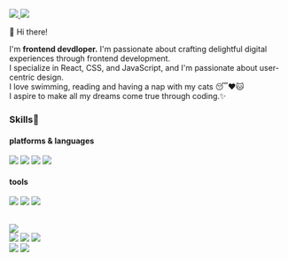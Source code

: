 <p>  
<a href="https://velog.io/@seeyong_0" target="_blank">
  <img src="https://img.shields.io/badge/Velog-20C997?style=flat-square&logo=Velog&logoColor=white"/>
</a>
<img src="https://img.shields.io/badge/seyoungchung9050@gmail.com-EA4335?style=flat-square&logo=Gmail&logoColor=white"/>
</p>

<p>
  👋 Hi there!
</p>
<p>
  I'm <b>frontend devdloper.</b> I'm passionate about crafting delightful digital experiences through frontend development.<br/>
  I specialize in React, CSS, and JavaScript, and I'm passionate about user-centric design.<br/> 
  I love swimming, reading and having a nap with my cats 😴❤️🐱 <br/> 
  I aspire to make all my dreams come true through coding.✨
</p>

### Skills💪
#### platforms & languages
<p>
<img src="https://img.shields.io/badge/React-61DAFB?style=flat-square&logo=React&logoColor=white"/>
<img src="https://img.shields.io/badge/Next.js-000000?style=flat-square&logo=Next.js&logoColor=white"/>
<img src="https://img.shields.io/badge/JavaScript-F7DF12?style=flat-square&logo=JavaScript&logoColor=white"/>   
<img src="https://img.shields.io/badge/TypeScript-3178C6?style=flat-square&logo=TypeScript&logoColor=white"/>  
</p>

#### tools
<p>
<img src="https://img.shields.io/badge/Redux-764ABC?style=flat-square&logo=Redux&logoColor=white"/>
<img src="https://img.shields.io/badge/React Query-FF4154?style=flat-square&logo=ReactQuery&logoColor=white"/>
<img src="https://img.shields.io/badge/React Hook Form-EC5990?style=flat-square&logo=ReactHookForm&logoColor=white"/> 
</p>
<br/> 
<img src="https://img.shields.io/badge/Sanity-F03E2F?style=flat-square&logo=Sanity&logoColor=white"/>
<br/> 
<img src="https://img.shields.io/badge/Create React App-09D3AC?style=flat-square&logo=CreateReactApp&logoColor=white"/>  
<img src="https://img.shields.io/badge/Vite-646CFF?style=flat-square&logo=Vite&logoColor=white"/>  
<img src="https://img.shields.io/badge/Vercel-646CFF?style=flat-square&logo=Vercel&logoColor=white"/> 
<br/> 
<img src="https://img.shields.io/badge/Tailwind CSS-06B6D4?style=flat-square&logo=TailwindCSS&logoColor=white"/> 
<img src="https://img.shields.io/badge/styled-components-DB7093?style=flat-square&logo=styled-components&logoColor=white"/>   
</p>


<!--
**seyoung97/seyoung97** is a ✨ _special_ ✨ repository because its `README.md` (this file) appears on your GitHub profile.

Here are some ideas to get you started:

- 🔭 I’m currently working on ...
- 🌱 I’m currently learning ...
- 👯 I’m looking to collaborate on ...
- 🤔 I’m looking for help with ...
- 💬 Ask me about ...
- 📫 How to reach me: ...
- 😄 Pronouns: ...
- ⚡ Fun fact: ...
-->
